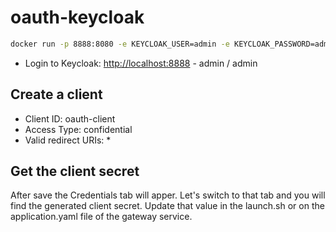 # oauth-keycloak

```sh
docker run -p 8888:8080 -e KEYCLOAK_USER=admin -e KEYCLOAK_PASSWORD=admin quay.io/keycloak/keycloak:16.1.0
```
* Login to Keycloak: [http://localhost:8888](http://localhost:8888) - admin / admin

## Create a client
 - Client ID: oauth-client
 - Access Type: confidential
 - Valid redirect URIs: *

## Get the client secret
After save the Credentials tab will apper. Let's switch to that tab and you will find the generated client secret. Update that value in the launch.sh or on the application.yaml file of the gateway service. 
